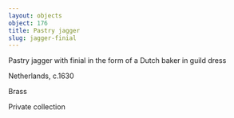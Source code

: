 ```yaml
---
layout: objects
object: 176
title: Pastry jagger
slug: jagger-finial
---
```

Pastry jagger with finial in the  form of a Dutch baker in guild dress  

Netherlands, c.1630

Brass  

Private collection
